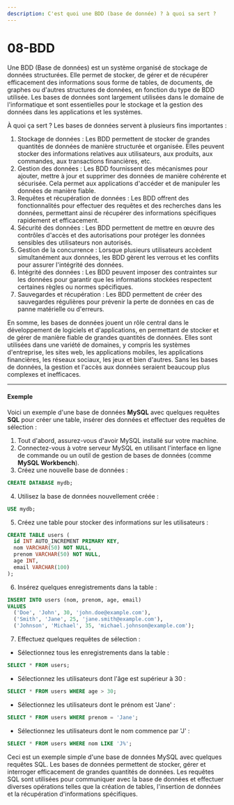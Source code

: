 ```yaml
---
description: C'est quoi une BDD (base de donnée) ? à quoi sa sert ?
---
```


# 08-BDD

Une BDD (Base de données) est un système organisé de stockage de données structurées. Elle permet de stocker, de gérer et de récupérer efficacement des informations sous forme de tables, de documents, de graphes ou d'autres structures de données, en fonction du type de BDD utilisée. Les bases de données sont largement utilisées dans le domaine de l'informatique et sont essentielles pour le stockage et la gestion des données dans les applications et les systèmes.

À quoi ça sert ? Les bases de données servent à plusieurs fins importantes :

1. Stockage de données : Les BDD permettent de stocker de grandes quantités de données de manière structurée et organisée. Elles peuvent stocker des informations relatives aux utilisateurs, aux produits, aux commandes, aux transactions financières, etc.
2. Gestion des données : Les BDD fournissent des mécanismes pour ajouter, mettre à jour et supprimer des données de manière cohérente et sécurisée. Cela permet aux applications d'accéder et de manipuler les données de manière fiable.
3. Requêtes et récupération de données : Les BDD offrent des fonctionnalités pour effectuer des requêtes et des recherches dans les données, permettant ainsi de récupérer des informations spécifiques rapidement et efficacement.
4. Sécurité des données : Les BDD permettent de mettre en œuvre des contrôles d'accès et des autorisations pour protéger les données sensibles des utilisateurs non autorisés.
5. Gestion de la concurrence : Lorsque plusieurs utilisateurs accèdent simultanément aux données, les BDD gèrent les verrous et les conflits pour assurer l'intégrité des données.
6. Intégrité des données : Les BDD peuvent imposer des contraintes sur les données pour garantir que les informations stockées respectent certaines règles ou normes spécifiques.
7. Sauvegardes et récupération : Les BDD permettent de créer des sauvegardes régulières pour prévenir la perte de données en cas de panne matérielle ou d'erreurs.

En somme, les bases de données jouent un rôle central dans le développement de logiciels et d'applications, en permettant de stocker et de gérer de manière fiable de grandes quantités de données. Elles sont utilisées dans une variété de domaines, y compris les systèmes d'entreprise, les sites web, les applications mobiles, les applications financières, les réseaux sociaux, les jeux et bien d'autres. Sans les bases de données, la gestion et l'accès aux données seraient beaucoup plus complexes et inefficaces.

***

#### Exemple

Voici un exemple d'une base de données **MySQL** avec quelques requêtes **SQL** pour créer une table, insérer des données et effectuer des requêtes de sélection :

1. Tout d'abord, assurez-vous d'avoir MySQL installé sur votre machine.
2. Connectez-vous à votre serveur MySQL en utilisant l'interface en ligne de commande ou un outil de gestion de bases de données (comme **MySQL Workbench**).
3. Créez une nouvelle base de données :

```sql
CREATE DATABASE mydb;
```

4. Utilisez la base de données nouvellement créée :

```sql
USE mydb;
```

5. Créez une table pour stocker des informations sur les utilisateurs :

```sql
CREATE TABLE users (
  id INT AUTO_INCREMENT PRIMARY KEY,
  nom VARCHAR(50) NOT NULL,
  prenom VARCHAR(50) NOT NULL,
  age INT,
  email VARCHAR(100)
);
```

6. Insérez quelques enregistrements dans la table :

```sql
INSERT INTO users (nom, prenom, age, email)
VALUES
  ('Doe', 'John', 30, 'john.doe@example.com'),
  ('Smith', 'Jane', 25, 'jane.smith@example.com'),
  ('Johnson', 'Michael', 35, 'michael.johnson@example.com');
```

7. Effectuez quelques requêtes de sélection :

* Sélectionnez tous les enregistrements dans la table :

```sql
SELECT * FROM users;
```

* Sélectionnez les utilisateurs dont l'âge est supérieur à 30 :

```sql
SELECT * FROM users WHERE age > 30;
```

* Sélectionnez les utilisateurs dont le prénom est 'Jane' :

```sql
SELECT * FROM users WHERE prenom = 'Jane';
```

* Sélectionnez les utilisateurs dont le nom commence par 'J' :

```sql
SELECT * FROM users WHERE nom LIKE 'J%';
```

Ceci est un exemple simple d'une base de données MySQL avec quelques requêtes SQL. Les bases de données permettent de stocker, gérer et interroger efficacement de grandes quantités de données. Les requêtes SQL sont utilisées pour communiquer avec la base de données et effectuer diverses opérations telles que la création de tables, l'insertion de données et la récupération d'informations spécifiques.

